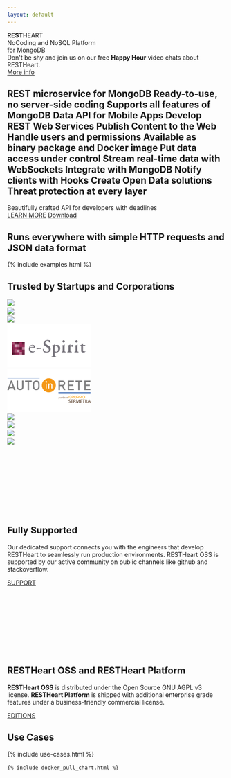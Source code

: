 ```yaml
---
layout: default
---
```


<section id="top">
    <section class="my-0">
        <div class="pt-4 ml-3 ml-md-5 top-1 text-lightcyan text-break"><strong>REST</strong>HEART</div>
        <div class="mt-2 ml-3 ml-md-5 top-2 text-lightcyan text-break">NoCoding and NoSQL Platform</div>
        <div class="mt-2 ml-3 ml-md-5 top-3 text-lightcyan text-break">for MongoDB</div>
    </section>
</section>

<div class="jumbotron bg-red text-white text-center mt-3 py-4">
    <div class="lead">Don't be shy and join us on our free <strong>Happy Hour</strong> video chats about RESTHeart.</div>
    <a href="{{ "/support" | prepend: site.baseurl }}" class="btn btn-o-white mt-3 btn-m">More info</a>
</div>

<section class="cd-intro mt-5 mb-2">
    <h1 class="cd-headline d-block justify-content-center letters type">
        <span class="cd-words-wrapper waiting restheart-red">
            <b class="is-visible">REST microservice for MongoDB</b>
            <b>Ready-to-use, no server-side coding</b>
            <b>Supports all features of MongoDB</b>
            <b>Data API for Mobile Apps</b>
            <b>Develop REST Web Services</b>
            <b>Publish Content to the Web</b>
            <b>Handle users and permissions</b>
            <b>Available as binary package and Docker image</b>
            <b>Put data access under control</b>
            <b>Stream real-time data with WebSockets</b>
            <b>Integrate with MongoDB</b>
            <b>Notify clients with Hooks</b>
            <b>Create Open Data solutions</b>            
            <b>Threat protection at every layer</b>
        </span>
    </h1>
    <div class="header__desc restheart-red">Beautifully crafted API for developers with deadlines</div>
    <div class="d-flex justify-content-center">
        <a href="#usecases" class="btn ml-1 mt-3 btn-md">LEARN
            MORE</a>
        <a href="{{ "/get" | prepend: site.baseurl }}"
            class="btn ml-3 mt-3 btn-md">Download</a>
    </div>
</section>

<section id="examples" class="slice bg-white">
    <div class="container-fluid mt-2 mb-5 text-center">
        <h2 class="restheart-red">Runs everywhere with simple HTTP requests and JSON data format</h2>
    </div>
    {% include examples.html %}
</section>

<section id="trusted-by">
    <div class="row mx-0">
        <div id="customers" class="container-fluid my-2">
            <h2 class="text-center restheart-red">
                Trusted by Startups and Corporations
            </h2>
            <div class="customer-logos">
                <div class="slide my-2"><img src="/images/customers/ng-logo.png"></div>
                <div class="slide my-2"><img src="/images/customers/aci-infomobility.png"></div>
                <div class="slide my-2"><img src="/images/customers/unisys.png"></div>
                <div class="slide my-2"><img src="/images/customers/e-spirit.png"></div>
                <div class="slide my-2"><img src="/images/customers/autoinrete.png"></div>
                <div class="slide my-2"><img src="/images/customers/croqqer-logo.png"></div>
                <div class="slide my-2"><img src="/images/customers/radiotraffic.png"></div>
                <div class="slide my-2"><img src="/images/customers/nativa.png"></div>
                <div class="slide my-2"><img src="/images/customers/conquest.png"></div>
            </div>
        </div>
    </div>
</section>

<section id="call-to-action" class="call-to-action">
    <div class="container-fluid">
        <div class="row">
            <div class="col-md-6 mb-5 call-to-action__item call-to-action__first">
                <svg class="call-to-action__icon">
                    <use xlink:href="/images/sprite.svg#lamp" /></svg>
                <h2 class="call-to-action__title">Fully Supported</h2>
                <p class="call-to-action__desc">Our dedicated support connects you with the engineers that develop
                    RESTHeart to seamlessly run production environments. RESTHeart OSS is supported by our active
                    community on public channels like github and stackoverflow.</p>
                <a class="btn btn-o" href="/support">SUPPORT</a>
            </div>
            <div class="col-md-6 mb-5 call-to-action__item call-to-action__second">
                <svg class="call-to-action__icon">
                    <use xlink:href="/images/sprite.svg#thumb" /></svg>
                <h2 class="call-to-action__title">RESTHeart OSS and RESTHeart Platform</h2>
                <p class="call-to-action__desc"><strong>RESTHeart OSS</strong> is distributed under the Open Source GNU
                    AGPL v3 license. <strong>RESTHeart Platform</strong> is shipped with additional enterprise grade
                    features under a business-friendly commercial license.</p>
                <a class="btn btn-o-white" href="/editions">EDITIONS</a>
            </div>
        </div>
    </div>
</section>

<div class="anchor-offset" id="usecases">
</div>
<section id="usecases" class="slice bg-white">
    <div class="container">
        <h1 class="text-center restheart-red">Use Cases</h1>
        {% include use-cases.html %}
    </div>
</section>

<section class="chart mt-3" id="chart">

    {% include docker_pull_chart.html %}

</section>

<link rel="stylesheet" href="assets/animated-headline/css/style.css"> <!-- Resource style -->
<script src="assets/animated-headline/js/modernizr.js"></script> <!-- Modernizr -->
<script src="assets/animated-headline/js/main.js"></script>